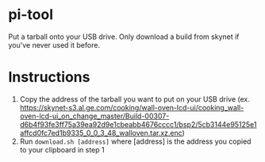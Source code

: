 # pi-tool
Put a tarball onto your USB drive. Only download a build from skynet if you've never used it before.

# Instructions
1. Copy the address of the tarball you want to put on your USB drive (ex. https://skynet-s3.al.ge.com/cooking/wall-oven-lcd-ui/cooking_wall-oven-lcd-ui_on_change_master/Build-00307-d6b4f93fe3ff75a39ea92d9e1cbeabb4676cccc1/bsp2/5cb3144e95125e1affcd0fc7ed1b9335_0_0_3_48_walloven.tar.xz.enc)
1. Run `download.sh [address]` where [address] is the address you copied to your clipboard in step 1
